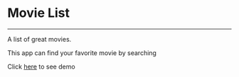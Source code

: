 # Movie List
---
A list of great movies.

This app can find your favorite movie by searching

Click [here](https://mahdiabqari.github.io/Movie-list/) to see demo
